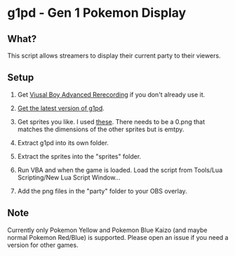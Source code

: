 # g1pd - Gen 1 Pokemon Display

## What?
This script allows streamers to display their current party to their viewers.

## Setup
1. Get [Viusal Boy Advanced Rerecording](https://github.com/TASVideos/vba-rerecording/releases) if you don't already use it.

2. [Get the latest version of g1pd](https://github.com/PeachIceTea/g1pd/archive/master.zip).

3. Get sprites you like. I used [these](https://veekun.com/dex/downloads). There needs to be a 0.png that matches the dimensions of the other sprites but is emtpy.

4. Extract g1pd into its own folder.

5. Extract the sprites into the "sprites" folder.

6. Run VBA and when the game is loaded. Load the script from Tools/Lua Scripting/New Lua Script Window...

7. Add the png files in the "party" folder to your OBS overlay.

## Note
Currently only Pokemon Yellow and Pokemon Blue Kaizo (and maybe normal Pokemon Red/Blue) is supported. Please open an issue if you need a version for other games.